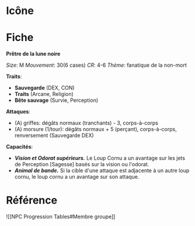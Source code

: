# Icône


# Fiche
**Prêtre de la lune noire**

*Size*: M
*Mouvement*: 30(6 cases)
*CR*: 4-6
*Thème*: fanatique de la non-mort

**Traits**:
- **Sauvegarde** (DEX, CON)
- **Traits** (Arcane, Religion)
- **Bête sauvage** (Survie, Perception)

**Attaques**:
- (A) griffes: dégâts normaux (tranchants) - 3, corps-à-corps
- (A) morsure (1/tour): dégâts normaux + 5 (perçant), corps-à-corps, renversement (Sauvegarde DEX)

**Capacités**:
- _**Vision et Odorat supérieurs.**_ Le Loup Cornu a un avantage sur les jets de Perception [Sagesse] basés sur la vision ou l'odorat.
- _**Animal de bande.**_ Si la cible d'une attaque est adjacente à un autre loup cornu, le loup cornu a un avantage sur son attaque.


# Référence
![[NPC Progression Tables#Membre groupe]]
